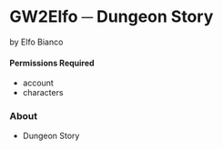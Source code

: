 # GW2Elfo ─ Dungeon Story
by Elfo Bianco

#### Permissions Required
* account
* characters

### About
* Dungeon Story
